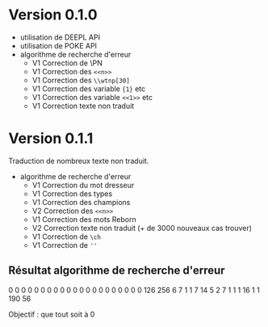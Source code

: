 # Version 0.1.0

- utilisation de DEEPL API
- utilisation de POKE API
- algorithme de recherche d'erreur
    - V1 Correction de \PN
    - V1 Correction des `<<n>>`
    - V1 Correction des `\\wtnp[30]`
    - V1 Correction des variable `{1}` etc
    - V1 Correction des variable `<<1>>` etc
    - V1 Correction texte non traduit



# Version 0.1.1

Traduction de nombreux texte non traduit.

- algorithme de recherche d'erreur
    - V1 Correction du mot dresseur
    - V1 Correction des types
    - V1 Correction des champions
    - V2 Correction des `<<n>>`
    - V1 Correction des mots Reborn
    - V2 Correction texte non traduit (+ de 3000 nouveaux cas trouver)
    - V1 Correction de `\ch`
    - V1 Correction de `''`


## Résultat algorithme de recherche d'erreur

0 0 0 0 0 0 0 0 0 0 0 0 0 0 0 0 0 0 0 0 0 126 256 6 7 1 1 7 14 5 2 7 1 1 1 16 1 1 190 56

Objectif : que tout soit à 0